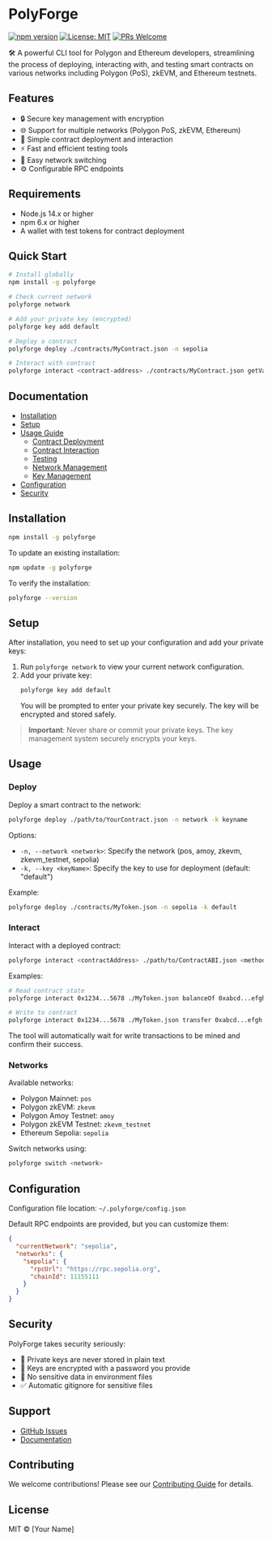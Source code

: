 # PolyForge

[![npm version](https://badge.fury.io/js/polyforge.svg)](https://www.npmjs.com/package/polyforge)
[![License: MIT](https://img.shields.io/badge/License-MIT-yellow.svg)](https://opensource.org/licenses/MIT)
[![PRs Welcome](https://img.shields.io/badge/PRs-welcome-brightgreen.svg)](http://makeapullrequest.com)

🛠️ A powerful CLI tool for Polygon and Ethereum developers, streamlining the process of deploying, interacting with, and testing smart contracts on various networks including Polygon (PoS), zkEVM, and Ethereum testnets.

## Features

- 🔒 Secure key management with encryption
- 🌐 Support for multiple networks (Polygon PoS, zkEVM, Ethereum)
- 📝 Simple contract deployment and interaction
- ⚡ Fast and efficient testing tools
- 🔄 Easy network switching
- ⚙️ Configurable RPC endpoints

## Requirements

- Node.js 14.x or higher
- npm 6.x or higher
- A wallet with test tokens for contract deployment

## Quick Start

```bash
# Install globally
npm install -g polyforge

# Check current network
polyforge network

# Add your private key (encrypted)
polyforge key add default

# Deploy a contract
polyforge deploy ./contracts/MyContract.json -n sepolia

# Interact with contract
polyforge interact <contract-address> ./contracts/MyContract.json getValue
```

## Documentation

- [Installation](#installation)
- [Setup](#setup)
- [Usage Guide](#usage)
  - [Contract Deployment](#deploy)
  - [Contract Interaction](#interact)
  - [Testing](#test)
  - [Network Management](#switch-network)
  - [Key Management](#key-management)
- [Configuration](#configuration)
- [Security](#security)

## Installation

```bash
npm install -g polyforge
```

To update an existing installation:

```bash
npm update -g polyforge
```

To verify the installation:

```bash
polyforge --version
```

## Setup

After installation, you need to set up your configuration and add your private keys:

1. Run `polyforge network` to view your current network configuration.
2. Add your private key:
   ```bash
   polyforge key add default
   ```
   You will be prompted to enter your private key securely. The key will be encrypted and stored safely.

> **Important**: Never share or commit your private keys. The key management system securely encrypts your keys.

## Usage

### Deploy

Deploy a smart contract to the network:

```bash
polyforge deploy ./path/to/YourContract.json -n network -k keyname
```

Options:
- `-n, --network <network>`: Specify the network (pos, amoy, zkevm, zkevm_testnet, sepolia)
- `-k, --key <keyName>`: Specify the key to use for deployment (default: "default")

Example:
```bash
polyforge deploy ./contracts/MyToken.json -n sepolia -k default
```

### Interact

Interact with a deployed contract:

```bash
polyforge interact <contractAddress> ./path/to/ContractABI.json <methodName> [params...]
```

Examples:
```bash
# Read contract state
polyforge interact 0x1234...5678 ./MyToken.json balanceOf 0xabcd...efgh

# Write to contract
polyforge interact 0x1234...5678 ./MyToken.json transfer 0xabcd...efgh 1000
```

The tool will automatically wait for write transactions to be mined and confirm their success.

### Networks

Available networks: 
- Polygon Mainnet: `pos`
- Polygon zkEVM: `zkevm`
- Polygon Amoy Testnet: `amoy`
- Polygon zkEVM Testnet: `zkevm_testnet`
- Ethereum Sepolia: `sepolia`

Switch networks using:
```bash
polyforge switch <network>
```

## Configuration

Configuration file location: `~/.polyforge/config.json`

Default RPC endpoints are provided, but you can customize them:

```json
{
  "currentNetwork": "sepolia",
  "networks": {
    "sepolia": {
      "rpcUrl": "https://rpc.sepolia.org",
      "chainId": 11155111
    }
  }
}
```

## Security

PolyForge takes security seriously:

- 🔐 Private keys are never stored in plain text
- 🔑 Keys are encrypted with a password you provide
- 📝 No sensitive data in environment files
- ✅ Automatic gitignore for sensitive files

## Support

- [GitHub Issues](https://github.com/yourusername/polyforge/issues)
- [Documentation](https://github.com/yourusername/polyforge#documentation)

## Contributing

We welcome contributions! Please see our [Contributing Guide](CONTRIBUTING.md) for details.

## License

MIT © [Your Name]

